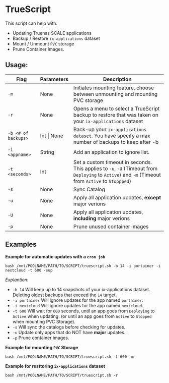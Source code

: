 # TrueScript

This script can help with:

- Updating Truenas SCALE applications
- Backup / Restore `ix-applications` dataset
- Mount / Unmount `PVC` storage
- Prune Container Images.

## Usage:

| Flag                | Parameters  | Description                                                                                                                                       |
| ------------------- | ----------- | ------------------------------------------------------------------------------------------------------------------------------------------------- |
| `-m`                | None        | Initiates mounting feature, choose between unmounting and mounting PVC storage                                                                       |
| `-r`                | None        | Opens a menu to select a TrueScript backup to restore that was taken on your `ix-applications` dataset                                            |
| `-b <# of backups>` | Int \| None | Back-up your `ix-applications dataset`. You have specify a max number of backups to keep after -b                                                 |
| `-i <appname>`      | String      | Add an application to ignore list.                                                                                                                |
| `-t <seconds>`      | Int         | Set a custom timeout in seconds. This applies to `-u`, `-U` (Timeout from `Deploying` to `Active`) and `-m` (Timeout from `Active` to `Stoppped`) |
| `-s`                | None        | Sync Catalog                                                                                                                                      |
| `-u`                | None        | Apply all application updates, **except** major verions                                                                                           |
| `-U`                | None        | Apply all application updates, **including** major verions                                                                                        |
| `-p`                | None        | Prune unused container images                                                                                                                        |

## Examples

**Example for automatic updates with a `cron job`**
```
bash /mnt/POOLNAME/PATH/TO/SCRIPT/truescript.sh -b 14 -i portainer -i nextcloud -t 600 -sup
```

*Explantion*:
- `-b 14` Will keep up to 14 snapshots of your ix-applications dataset. Deleting oldest backups that exceed the `14` target.
- `-i portainer` Will ignore updates for the app named `portainer`.
- `-i nextcloud` Will ignore updates for the app named `nextcloud`.
- `-t 600` Will wait for `600` seconds, until an app goes from `Deploying` to `Active` when updating. (or until an app goes from `Active` to `Stopped` when mounting PVC Storage).
- `-s` Will sync the catalogs before checking for updates.
- `-u` Update only apps that do NOT have **major** updates.
- `-p` Prune container images.

**Example for mounting `PVC` Storage**

```
bash /mnt/POOLNAME/PATH/TO/SCRIPT/truescript.sh -t 600 -m
```

**Example for resttoring `ix-applications` dataset**
```
bash /mnt/POOLNAME/PATH/TO/SCRIPT/truescript.sh -r
```
